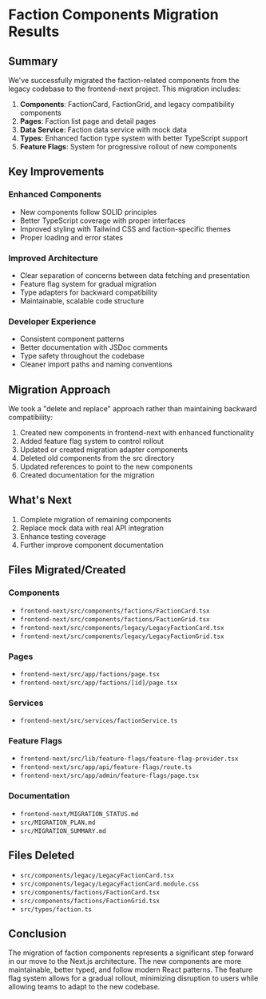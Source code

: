 # Faction Components Migration Results

## Summary

We've successfully migrated the faction-related components from the legacy codebase to the frontend-next project. This migration includes:

1. **Components**: FactionCard, FactionGrid, and legacy compatibility components
2. **Pages**: Faction list page and detail pages
3. **Data Service**: Faction data service with mock data
4. **Types**: Enhanced faction type system with better TypeScript support
5. **Feature Flags**: System for progressive rollout of new components

## Key Improvements

### Enhanced Components

- New components follow SOLID principles
- Better TypeScript coverage with proper interfaces
- Improved styling with Tailwind CSS and faction-specific themes
- Proper loading and error states

### Improved Architecture

- Clear separation of concerns between data fetching and presentation
- Feature flag system for gradual migration
- Type adapters for backward compatibility
- Maintainable, scalable code structure

### Developer Experience

- Consistent component patterns
- Better documentation with JSDoc comments
- Type safety throughout the codebase
- Cleaner import paths and naming conventions

## Migration Approach

We took a "delete and replace" approach rather than maintaining backward compatibility:

1. Created new components in frontend-next with enhanced functionality
2. Added feature flag system to control rollout
3. Updated or created migration adapter components
4. Deleted old components from the src directory
5. Updated references to point to the new components
6. Created documentation for the migration

## What's Next

1. Complete migration of remaining components
2. Replace mock data with real API integration
3. Enhance testing coverage
4. Further improve component documentation

## Files Migrated/Created

### Components

- `frontend-next/src/components/factions/FactionCard.tsx`
- `frontend-next/src/components/factions/FactionGrid.tsx`
- `frontend-next/src/components/legacy/LegacyFactionCard.tsx`
- `frontend-next/src/components/legacy/LegacyFactionGrid.tsx`

### Pages

- `frontend-next/src/app/factions/page.tsx`
- `frontend-next/src/app/factions/[id]/page.tsx`

### Services

- `frontend-next/src/services/factionService.ts`

### Feature Flags

- `frontend-next/src/lib/feature-flags/feature-flag-provider.tsx`
- `frontend-next/src/app/api/feature-flags/route.ts`
- `frontend-next/src/app/admin/feature-flags/page.tsx`

### Documentation

- `frontend-next/MIGRATION_STATUS.md`
- `src/MIGRATION_PLAN.md`
- `src/MIGRATION_SUMMARY.md`

## Files Deleted

- `src/components/legacy/LegacyFactionCard.tsx`
- `src/components/legacy/LegacyFactionCard.module.css`
- `src/components/factions/FactionCard.tsx`
- `src/components/factions/FactionGrid.tsx`
- `src/types/faction.ts`

## Conclusion

The migration of faction components represents a significant step forward in our move to the Next.js architecture. The new components are more maintainable, better typed, and follow modern React patterns. The feature flag system allows for a gradual rollout, minimizing disruption to users while allowing teams to adapt to the new codebase.
